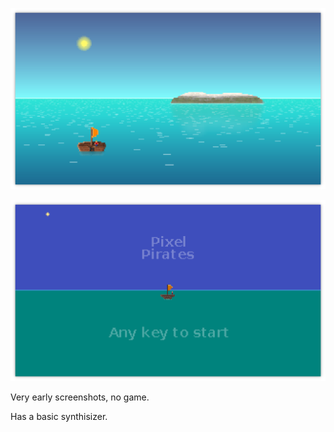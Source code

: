 ![Screenshot](https://github.com/Distortions81/PixelPirates/blob/main/Screenshot2.png?raw=true)

![Screenshot](https://github.com/Distortions81/PixelPirates/blob/main/Screenshot1.png?raw=true)

Very early screenshots, no game.

Has a basic synthisizer.

